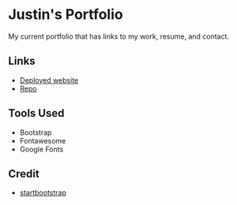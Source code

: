 # Justin's Portfolio
My current portfolio that has links to my work, resume, and contact.

## Links
- [Deployed website](https://justinkvang.github.io/myNewPortfolio/)
- [Repo](https://github.com/justinkvang/myNewPortfolio)

## Tools Used
- Bootstrap
- Fontawesome
- Google Fonts

## Credit
- [startbootstrap](https://startbootstrap.com/theme/freelancer)
